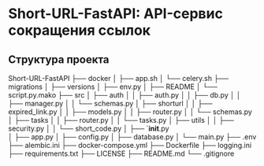 # Short-URL-FastAPI: API-сервис сокращения ссылок

## Структура проекта 

Short-URL-FastAPI
├── docker
│   ├── app.sh
│   └── celery.sh
├── migrations
│   ├── versions
│   ├── env.py
│   ├── README
│   └── script.py.mako
├── src
│   ├── auth
│   │   ├── auth.py
│   │   ├── db.py
│   │   ├── manager.py
│   │   └── schemas.py
│   ├── shorturl
│   │   ├── expired_link.py
│   │   ├── models.py
│   │   ├── router.py
│   │   └── schemas.py
│   ├── tasks
│   │   ├── router.py
│   │   └── tasks.py
│   ├── utils
│   │   ├── security.py
│   │   └── short_code.py
│   ├── `__init__.py  
│   ├── app.py
│   ├── config.py
│   ├── database.py
│   └── main.py
├── .env
├── alembic.ini
├── docker-compose.yml
├── Dockerfile
├── logging.ini
├── requirements.txt
├── LICENSE
├── README.md
└── .gitignore

## 
